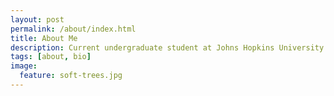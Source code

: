 ```yaml
---
layout: post
permalink: /about/index.html
title: About Me
description: Current undergraduate student at Johns Hopkins University
tags: [about, bio]
image:
  feature: soft-trees.jpg
---
```


###